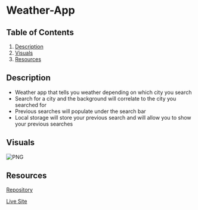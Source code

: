# Weather-App

## Table of Contents
1. [Description](#description)
2. [Visuals](#visuals)
3. [Resources](#resources)

## Description
- Weather app that tells you weather depending on which city you search
- Search for a city and the background will correlate to the city you searched for
- Previous searches will populate under the search bar
- Local storage will store your previous search and will allow you to show your previous searches


## Visuals
![PNG]()

## Resources

[Repository](https://github.com/ntraugh/Weather-App)

[Live Site](https://ntraugh.github.io/Weather-App/)